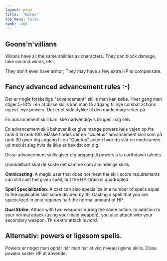 ```yaml
---
layout: page
title:  "Notes"
top_menu: false
rank: -666
---
```


## Goons'n'villians

Villians have all the same abilities as characters.
They can block damage, take second winds, etc.

They don't even have armor; They may have a few extra HP to compensate.



## Fancy advanced advancement rules :-)


Der er nogle forskellige "advancement" skills man kan købe.
Hver gang man stiger 5-10% i én af disse skills kan man få adgang
til nye combat actions og evt. nye powers. Det er et sidestykke
til den måde magi virker på.

En advancement skill kan ikke nødvendigvis bruges i sig selv.

En advancement skill behøver ikke give mange powers hele vejen op
fra rank 0 til rank 100. Måske findes der en "Quietus" advancement
skill som på rank 30 giver dig adgang til en "Quietus" action
hvor du slår en modstander ud med ét slag hvis de ikke er bevidst om
dig.

Disse advancement skills giver dig adgang til powers á la earthdawn
talents.

Umiddelbart skal de koste det samme som almindelige skills.

**Omnicasting**:
A magic user that does not meet the skill score requirements
can still cast the given spell, but the HP strain is quadrupled.

**Spell Specialization**:
A cast can also specialize in a number of spells equal to the applicable skill score divided by 10.
Casting a spell that you are specialized in only requires half the normal amount of HP.

**Dual Strike**:
Attack with two weapons during the same action.
In addition to your normal attack (using your main weapon),
you also attack with your secondary weapon. This extra attack
is *hard*.


## Alternativ: powers er ligesom spells.

Powers er noget man opnår når man har et vist niveau i givne skills.
Disse powers koster HP at anvende.
